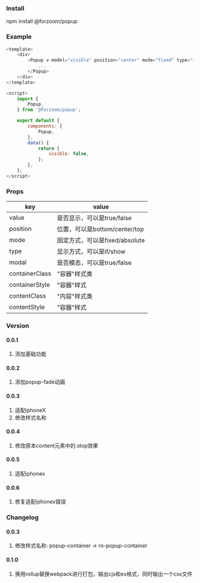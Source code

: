### Install

npm install @forzoom/popup

### Example

```javascript
<template>
	<div>
		<Popup v-model="visible" position="center" mode="fixed" type="if" :modal="true">
			...
		</Popup>
	</div>
</template>

<script>
	import {
		Popup,
	} from '@forzoom/popup';

	export default {
		components: {
			Popup,
		},
		data() {
			return {
				visible: false,
			};
		},
	};
</script>
```

### Props

key | value
--- | ---
value|是否显示，可以是true/false
position|位置，可以是bottom/center/top
mode|固定方式，可以是fixed/absolute
type|显示方式，可以是if/show
modal|是否模态，可以是true/false
containerClass|"容器"样式类
containerStyle|"容器"样式
contentClass|"内容"样式类
contentStyle|"容器"样式

### Version

#### 0.0.1

1. 添加基础功能

#### 0.0.2

1. 添加popup-fade动画

#### 0.0.3

1. 适配iphoneX
1. 修改样式名称

#### 0.0.4

1. 修改原本content元素中的.stop效果

#### 0.0.5

1. 适配iphonex

#### 0.0.6

1. 修复适配iphonex错误

### Changelog

#### 0.0.3

1. 修改样式名称: popup-container -> ro-popup-container

#### 0.1.0

1. 换用rollup替换webpack进行打包，输出cjs和es格式，同时输出一个css文件